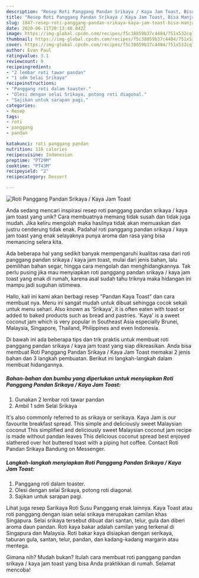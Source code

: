 ```yaml
---
description: "Resep Roti Panggang Pandan Srikaya / Kaya Jam Toast, Bisa Manjain Lidah"
title: "Resep Roti Panggang Pandan Srikaya / Kaya Jam Toast, Bisa Manjain Lidah"
slug: 1847-resep-roti-panggang-pandan-srikaya-kaya-jam-toast-bisa-manjain-lidah
date: 2020-06-11T20:13:48.842Z
image: https://img-global.cpcdn.com/recipes/f5c38859b37c4484/751x532cq70/roti-panggang-pandan-srikaya-kaya-jam-toast-foto-resep-utama.jpg
thumbnail: https://img-global.cpcdn.com/recipes/f5c38859b37c4484/751x532cq70/roti-panggang-pandan-srikaya-kaya-jam-toast-foto-resep-utama.jpg
cover: https://img-global.cpcdn.com/recipes/f5c38859b37c4484/751x532cq70/roti-panggang-pandan-srikaya-kaya-jam-toast-foto-resep-utama.jpg
author: Evan Paul
ratingvalue: 3.1
reviewcount: 9
recipeingredient:
- "2 lembar roti tawar pandan"
- "1 sdm Selai Srikaya"
recipeinstructions:
- "Panggang roti dalam toaster."
- "Olesi dengan selai Srikaya, potong roti diagonal."
- "Sajikan untuk sarapan pagi."
categories:
- Resep
tags:
- roti
- panggang
- pandan

katakunci: roti panggang pandan 
nutrition: 116 calories
recipecuisine: Indonesian
preptime: "PT29M"
cooktime: "PT43M"
recipeyield: "2"
recipecategory: Dessert

---
```



![Roti Panggang Pandan Srikaya / Kaya Jam Toast](https://img-global.cpcdn.com/recipes/f5c38859b37c4484/751x532cq70/roti-panggang-pandan-srikaya-kaya-jam-toast-foto-resep-utama.jpg)

Anda sedang mencari inspirasi resep roti panggang pandan srikaya / kaya jam toast yang unik? Cara membuatnya memang tidak susah dan tidak juga mudah. Jika keliru mengolah maka hasilnya tidak akan memuaskan dan justru cenderung tidak enak. Padahal roti panggang pandan srikaya / kaya jam toast yang enak selayaknya punya aroma dan rasa yang bisa memancing selera kita.

Ada beberapa hal yang sedikit banyak mempengaruhi kualitas rasa dari roti panggang pandan srikaya / kaya jam toast, mulai dari jenis bahan, lalu pemilihan bahan segar, hingga cara mengolah dan menghidangkannya. Tak perlu pusing jika mau menyiapkan roti panggang pandan srikaya / kaya jam toast yang enak di rumah, karena asal sudah tahu triknya maka hidangan ini mampu jadi suguhan istimewa.

Hallo, kali ini kami akan berbagi resep &#34;Pandan Kaya Toast&#34; dan cara membuat nya. Menu ini sangat mudah untuk dibuat sehingga cocok sekali untuk menu sehari. Also known as &#39;Srikaya&#39;, it is often eaten with toast or added to baked products such as bread and pastries. &#39;Kaya&#39; is a sweet coconut jam which is very popular in Southeast Asia especially Brunei, Malaysia, Singapore, Thailand, Philippines and even Indonesia.


Di bawah ini ada beberapa tips dan trik praktis untuk membuat roti panggang pandan srikaya / kaya jam toast yang siap dikreasikan. Anda bisa membuat Roti Panggang Pandan Srikaya / Kaya Jam Toast memakai 2 jenis bahan dan 3 langkah pembuatan. Berikut ini langkah-langkah dalam membuat hidangannya.

<!--inarticleads1-->

##### Bahan-bahan dan bumbu yang diperlukan untuk menyiapkan Roti Panggang Pandan Srikaya / Kaya Jam Toast:

1. Gunakan 2 lembar roti tawar pandan
1. Ambil 1 sdm Selai Srikaya


It&#39;s also commonly referred to as srikaya or serikaya. Kaya Jam is our favourite breakfast spread. This simple and deliciously sweet Malaysian coconut This simplified and deliciously sweet Malaysian coconut jam recipe is made without pandan leaves This delicious coconut spread best enjoyed slathered over hot buttered toast with a piping hot coffee. Contact Roti Pandan Srikaya Bandung on Messenger. 

<!--inarticleads2-->

##### Langkah-langkah menyiapkan Roti Panggang Pandan Srikaya / Kaya Jam Toast:

1. Panggang roti dalam toaster.
1. Olesi dengan selai Srikaya, potong roti diagonal.
1. Sajikan untuk sarapan pagi.


Lihat juga resep Sarikaya Roti Susu Panggang enak lainnya. Kaya Toast atau roti panggang dengan isian selai srikaya merupakan camilan khas Singapura. Selai srikaya tersebut dibuat dari santan, telur, gula dan diberi aroma daun pandan. Roti kaya bakar adalah camilan yang terkenal di Singapura dan Malaysia. Roti bakar kaya disiapkan dengan serikaya, taburan gula, santan, telur, pandan, dan kadang-kadang margarin atau mentega. 

Gimana nih? Mudah bukan? Itulah cara membuat roti panggang pandan srikaya / kaya jam toast yang bisa Anda praktikkan di rumah. Selamat mencoba!
